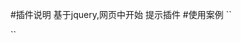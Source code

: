 #插件说明
基于jquery,网页中开始 提示插件
#使用案例
``
<script src="./jquery.min.js"></script>
<script src="./jquery.guide.js"></script>
<script>
$.guide([{
    selector: '.logo',
    content: '<img src="guide-1.png" width="102" height="47">',
    align: 'left'
}, {
    selector: '.ad img',
    content: '<img src="guide-2.png" width="104" height="47">'
}, {
    selector: '#back',
    content: '<img src="guide-3.png" width="72" height="47">',
    align: 'left'
}, {
    selector: '.demo img',
    content: '<img src="guide-4.png" width="86" height="47">'
}]);
</script>``